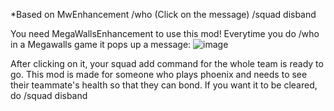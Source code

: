 *Based on MwEnhancement
/who (Click on the message)
/squad disband

You need MegaWallsEnhancement to use this mod! 
Everytime you do /who in a Megawalls game it pops up a message:
![image](https://user-images.githubusercontent.com/61210766/236100587-b31351d6-bc67-4b0a-a3c5-215c81313cd1.png)

After clicking on it, your squad add command for the whole team is ready to go. 
This mod is made for someone who plays phoenix and needs to see their teammate's health so that they can bond. 
If you want it to be cleared, do /squad disband
